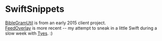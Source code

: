 # SwiftSnippets

[BibleGramUtil](https://github.com/weien/SwiftSnippets/blob/master/BibleGramUtil.swift) is from an early 2015 client project.  
[FeedOverlay](https://github.com/weien/SwiftSnippets/blob/master/FeedOverlay.swift) is more recent -- my attempt to sneak in a little Swift during a slow week with [Tyes](http://tyesapp.com/). :)
